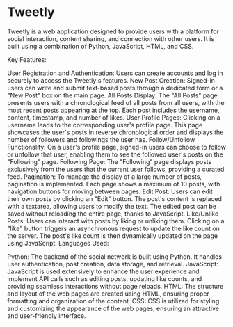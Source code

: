 # Tweetly
Tweetly is a web application designed to provide users with a platform for social interaction, content sharing, and connection with other users. It is built using a combination of Python, JavaScript, HTML, and CSS.

Key Features:

User Registration and Authentication: Users can create accounts and log in securely to access the Tweetly's features.
New Post Creation: Signed-in users can write and submit text-based posts through a dedicated form or a "New Post" box on the main page.
All Posts Display: The "All Posts" page presents users with a chronological feed of all posts from all users, with the most recent posts appearing at the top. Each post includes the username, content, timestamp, and number of likes.
User Profile Pages: Clicking on a username leads to the corresponding user's profile page. This page showcases the user's posts in reverse chronological order and displays the number of followers and followings the user has.
Follow/Unfollow Functionality: On a user's profile page, signed-in users can choose to follow or unfollow that user, enabling them to see the followed user's posts on the "Following" page.
Following Page: The "Following" page displays posts exclusively from the users that the current user follows, providing a curated feed.
Pagination: To manage the display of a large number of posts, pagination is implemented. Each page shows a maximum of 10 posts, with navigation buttons for moving between pages.
Edit Post: Users can edit their own posts by clicking an "Edit" button. The post's content is replaced with a textarea, allowing users to modify the text. The edited post can be saved without reloading the entire page, thanks to JavaScript.
Like/Unlike Posts: Users can interact with posts by liking or unliking them. Clicking on a "like" button triggers an asynchronous request to update the like count on the server. The post's like count is then dynamically updated on the page using JavaScript.
Languages Used:

Python: The backend of the social network is built using Python. It handles user authentication, post creation, data storage, and retrieval.
JavaScript: JavaScript is used extensively to enhance the user experience and implement API calls  such as editing posts, updating like counts, and providing seamless interactions without page reloads.
HTML: The structure and layout of the web pages are created using HTML, ensuring proper formatting and organization of the content.
CSS: CSS is utilized for styling and customizing the appearance of the web pages, ensuring an attractive and user-friendly interface.
